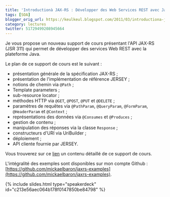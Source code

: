 ```yaml
---
title: 'Introductionà JAX-RS : Développer des Web Services REST avec Java'
tags: [SOA]
blogger_orig_url: https://keulkeul.blogspot.com/2011/03/introductiona-jax-rs-developper-des-web.html
category: lectures
twitter: 51729499208945664
---
```


Je vous propose un nouveau support de cours présentant l'API JAX-RS (JSR 311) qui permet de développer des services Web REST avec la plateforme Java.  

Le plan de ce support de cours est le suivant :

* présentation générale de la spécification JAX-RS ;
* présentation de l'implémentation de référence JERSEY ;
* notions de chemin via `@Path` ;
* Template parameters ;
* sub-resource locator ;
* méthodes HTTP via `@GET`, `@POST`, `@PUT` et `@DELETE` ;
* paramètres de requêtes via `@PathParam`, `@QueryParam`, `@FormParam`, `@HeaderParam` et `@Context` ;
* représentations des données via `@Consumes` et `@Produces` ;
* gestion de contenu ;
* manipulation des réponses via la classe `Response` ;
* constructeurs d'URI via UriBuilder ;
* déploiement ;
* API cliente fournie par JERSEY.

Vous trouverez sur ce [lien](/soa/developper-serviceweb-rest-jaxrs) un contenu détaillé de ce support de cours.

L'intégralité des exemples sont disponibles sur mon compte Github : [https://github.com/mickaelbaron/jaxrs-examples](https://github.com/mickaelbaron/jaxrs-examples).

{% include slides.html type="speakerdeck" id="c213e56aec064b178f0147850be84798" %}